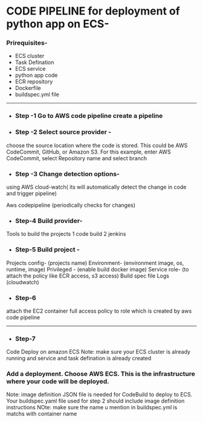 # CODE PIPELINE for deployment of python app on ECS-

### Prirequisites-

- ECS cluster
- Task Defination
- ECS service
- python app code
- ECR repository
- Dockerfile
- buildspec.yml file

------------------------------------------------------------------------------------------------

- ### Step -1 Go to AWS code pipeline create a pipeline

- ### Step -2 Select source provider -
  
choose the source location where the code is stored. This could be AWS CodeCommit, GitHub, or Amazon S3. For this example, enter AWS CodeCommit, select Repository name and select branch

- ### Step -3 Change detection options- 

using AWS cloud-watch( its will automatically detect the change in code and trigger pipeline)


Aws codepipeline (periodically checks for changes)


- ### Step-4 Build provider- 
Tools to build the projects
1 code build
2 jenkins



- ### Step-5 Build project -
Projects config- (projects name)
Environment- (environment image, os, runtime, image)
Privileged - (enable build docker image)
Service role- (to attach the policy like ECR access, s3 access)
Build spec file
Logs (cloudwatch)

- ### Step-6
 attach the EC2 container full access policy to role which is created by aws code pipeline

----------------------------------------------------------------------------------------------------------

- ### Step-7 
Code Deploy on amazon ECS
Note: make sure your ECS cluster is already running and service and  task defination is already created 

### Add a deployment. Choose AWS ECS. This is the infrastructure where your code will be deployed.

Note: image definition JSON file is needed for CodeBuild to deploy to ECS. Your buildspec.yaml file used for step 2 should include image definition instructions
NOte: make sure the name u mention in buildspec.yml is matchs with container name
